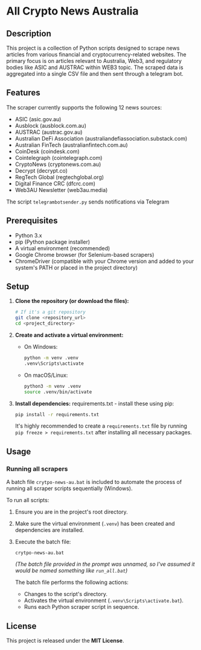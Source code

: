 # All Crypto News Australia

## Description

This project is a collection of Python scripts designed to scrape news articles from various financial and cryptocurrency-related websites. The primary focus is on articles relevant to Australia, Web3, and regulatory bodies like ASIC and AUSTRAC within WEB3 topic. The scraped data is aggregated into a single CSV file and then sent through a telegram bot.

## Features

The scraper currently supports the following 12 news sources:

* ASIC (asic.gov.au)
* Ausblock (ausblock.com.au)
* AUSTRAC (austrac.gov.au)
* Australian DeFi Association (australiandefiassociation.substack.com)
* Australian FinTech (australianfintech.com.au)
* CoinDesk (coindesk.com)
* Cointelegraph (cointelegraph.com)
* CryptoNews (cryptonews.com.au)
* Decrypt (decrypt.co)
* RegTech Global (regtechglobal.org)
* Digital Finance CRC (dfcrc.com) 
* Web3AU Newsletter (web3au.media)

The script `telegrambotsender.py` sends notifications via Telegram

## Prerequisites

* Python 3.x
* pip (Python package installer)
* A virtual environment (recommended)
* Google Chrome browser (for Selenium-based scrapers)
* ChromeDriver (compatible with your Chrome version and added to your system's PATH or placed in the project directory)

## Setup

1.  **Clone the repository (or download the files):**
    ```bash
    # If it's a git repository
    git clone <repository_url>
    cd <project_directory>
    ```

2.  **Create and activate a virtual environment:**
    * On Windows:
        ```bash
        python -m venv .venv
        .venv\Scripts\activate
        ```
    * On macOS/Linux:
        ```bash
        python3 -m venv .venv
        source .venv/bin/activate
        ```

3.  **Install dependencies:**
    requirements.txt - install these using pip:
    ```bash
    pip install -r requirements.txt
    ```
    It's highly recommended to create a `requirements.txt` file by running `pip freeze > requirements.txt` after installing all necessary packages.

## Usage

### Running all scrapers

A batch file `crytpo-news-au.bat` is included to automate the process of running all scraper scripts sequentially (Windows).

To run all scripts:

1.  Ensure you are in the project's root directory.
2.  Make sure the virtual environment (`.venv`) has been created and dependencies are installed.
3.  Execute the batch file:
    ```batch
    crytpo-news-au.bat
    ```
    *(The batch file provided in the prompt was unnamed, so I've assumed it would be named something like `run_all.bat`)*

    The batch file performs the following actions:
    * Changes to the script's directory.
    * Activates the virtual environment (`.venv\Scripts\activate.bat`).
    * Runs each Python scraper script in sequence.

## License

This project is released under the **MIT License**.

